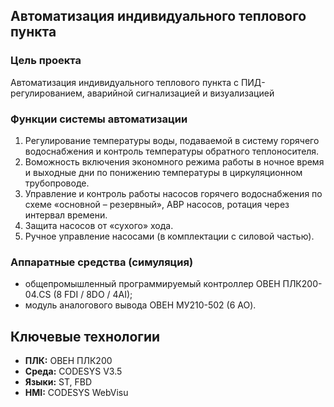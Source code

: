 ## Автоматизация индивидуального теплового пункта

###  Цель проекта
Автоматизация индивидуального теплового пункта с ПИД-регулированием, аварийной сигнализацией и визуализацией

### Функции системы автоматизации
1. Регулирование температуры воды, подаваемой в систему горячего водоснабжения и контроль температуры обратного теплоносителя.
2. Воможность включения экономного режима работы в ночное время и выходные дни по понижению температуры в циркуляционном трубопроводе.
3. Управление и контроль работы насосов горячего водоснабжения по схеме «основной – резервный», АВР насосов, ротация через интервал времени.
4. Защита насосов от «сухого» хода.
5. Ручное управление насосами (в комплектации с силовой частью).

### Аппаратные средства (симуляция)
- общепромышленный программируемый контроллер ОВЕН ПЛК200-04.CS (8 FDI / 8DO / 4AI);
- модуль аналогового вывода ОВЕН МУ210-502 (6 AO).

## Ключевые технологии
- **ПЛК:** ОВЕН ПЛК200
- **Среда:** CODESYS V3.5
- **Языки:** ST, FBD
- **HMI:** CODESYS WebVisu
